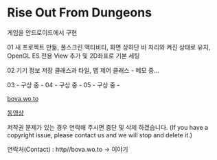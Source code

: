# Rise Out From Dungeons
 게임을 안드로이드에서 구현
 
01 새 프로젝트 만듦, 풀스크린 액티비티, 화면 상하단 바 처리와 켜진 상태로 유지, OpenGL ES 전용 View 추가 및 2D좌표로    기본 세팅

02 기기 정보 저장 클래스과 타일, 맵 제어 클래스 - 메모 중...

03 - 구상 중 -
04 - 구상 중 -
05 - 구상 중 -


[bova.wo.to](http://bova.wo.to)

[동영상](https://youtu.be/Bs3YEVq6yHk)


  저작권 문제가 있는 경우 연락해 주시면 중단 및 삭제 하겠습니다. (If you have a copyright issue, please contact us and we will stop and delete it.)

연락처(Contact) : http//bova.wo.to -> 이야기

